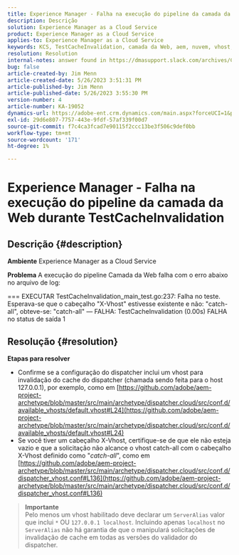 ```yaml
---
title: Experience Manager - Falha na execução do pipeline da camada da Web durante TestCacheInvalidation
description: Descrição
solution: Experience Manager as a Cloud Service
product: Experience Manager as a Cloud Service
applies-to: Experience Manager as a Cloud Service
keywords: KCS, TestCacheInvalidation, camada da Web, aem, nuvem, vhost, x-vhost, solução de problemas, Experience Manager, falha na execução do pipeline, fail
resolution: Resolution
internal-notes: answer found in https://dmasupport.slack.com/archives/C013SBSHPKK/p1645102872540889?thread_ts=1645102277.855389&cid=C013SBSHPKK
bug: false
article-created-by: Jim Menn
article-created-date: 5/26/2023 3:51:31 PM
article-published-by: Jim Menn
article-published-date: 5/26/2023 3:55:30 PM
version-number: 4
article-number: KA-19052
dynamics-url: https://adobe-ent.crm.dynamics.com/main.aspx?forceUCI=1&pagetype=entityrecord&etn=knowledgearticle&id=7a6df82b-ddfb-ed11-8849-6045bd006e5a
exl-id: 29d6e807-7757-443e-9fdf-57af339f00d7
source-git-commit: f7c4ca3fcad7e90115f2ccc13be3f506c9def0bb
workflow-type: tm+mt
source-wordcount: '171'
ht-degree: 1%

---
```


# Experience Manager - Falha na execução do pipeline da camada da Web durante TestCacheInvalidation

## Descrição {#description}


<b>Ambiente</b>
Experience Manager as a Cloud Service

<b>Problema</b>
A execução do pipeline Camada da Web falha com o erro abaixo no arquivo de log:

=== EXECUTAR TestCacheInvalidation_main_test.go:237: Falha no teste. Esperava-se que o cabeçalho &quot;X-Vhost&quot; estivesse existente e não: &quot;catch-all&quot;, obteve-se: &quot;catch-all&quot; — FALHA: TestCacheInvalidation (0.00s) FALHA no status de saída 1


## Resolução {#resolution}

<b>Etapas para resolver</b>

- Confirme se a configuração do dispatcher inclui um vhost para invalidação do cache do dispatcher (chamada sendo feita para o host 127.0.0.1), por exemplo, como em [https://github.com/adobe/aem-project-archetype/blob/master/src/main/archetype/dispatcher.cloud/src/conf.d/available_vhosts/default.vhost#L24](https://github.com/adobe/aem-project-archetype/blob/master/src/main/archetype/dispatcher.cloud/src/conf.d/available_vhosts/default.vhost#L24)
- Se você tiver um cabeçalho X-Vhost, certifique-se de que ele não esteja vazio e que a solicitação não alcance o vhost catch-all com o cabeçalho X-Vhost definido como &quot;*catch-all*&quot;, como em [https://github.com/adobe/aem-project-archetype/blob/master/src/main/archetype/dispatcher.cloud/src/conf.d/dispatcher_vhost.conf#L136](https://github.com/adobe/aem-project-archetype/blob/master/src/main/archetype/dispatcher.cloud/src/conf.d/dispatcher_vhost.conf#L136)

> **Importante**\
> Pelo menos um vhost habilitado deve declarar um `ServerAlias` valor que inclui `*` OU `127.0.0.1 localhost`. Incluindo apenas `localhost` no `ServerAlias` não há garantia de que o manipulará solicitações de invalidação de cache em todas as versões do validador do dispatcher.
